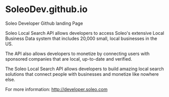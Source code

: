 # SoleoDev.github.io
Soleo Developer Github landing Page

Soleo Local Search API allows developers to access Soleo's extensive Local Business Data system that includes 20,000 small, local businesses in the US.

The API also allows developers to monetize by connecting users with sponsored companies that are local, up-to-date and verified.

The Soleo Local Search API allows developers to build amazing local search solutions that connect people with businesses and monetize like nowhere else.

For more information: http://developer.soleo.com

